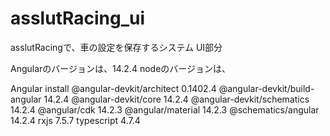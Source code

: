 # asslutRacing_ui
asslutRacingで、車の設定を保存するシステム UI部分

Angularのバージョンは、14.2.4
nodeのバージョンは、

Angular install
@angular-devkit/architect       0.1402.4
@angular-devkit/build-angular   14.2.4
@angular-devkit/core            14.2.4
@angular-devkit/schematics      14.2.4
@angular/cdk                    14.2.3
@angular/material               14.2.3
@schematics/angular             14.2.4
rxjs                            7.5.7
typescript                      4.7.4


